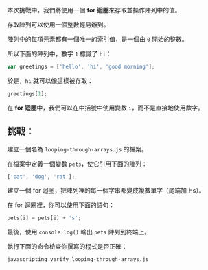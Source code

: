本次挑戰中，我們將使用一個 **for 迴圈**來存取並操作陣列中的值。

存取陣列可以使用一個整數輕易辦到。

陣列中的每項元素都有一個唯一的索引值，是一個由 `0` 開始的整數。

所以下面的陣列中，數字 `1` 標識了 `hi`：

```js
var greetings = ['hello', 'hi', 'good morning'];
```

於是，`hi` 就可以像這樣被存取：

```js
greetings[1];
```

在 **for 迴圈**中，我們可以在中括號中使用變數 `i`，而不是直接地使用數字。

## 挑戰：

建立一個名為 `looping-through-arrays.js` 的檔案。

在檔案中定義一個變數 `pets`，使它引用下面的陣列：

```js
['cat', 'dog', 'rat'];
```

建立一個 for 迴圈，把陣列裡的每一個字串都變成複數單字（尾端加上s）。

在 for 迴圈裡，你可以使用下面的語句：

```js
pets[i] = pets[i] + 's';
```

最後，使用 `console.log()` 輸出 `pets` 陣列到終端上。

執行下面的命令檢查你撰寫的程式是否正確：

```bash
javascripting verify looping-through-arrays.js
```
